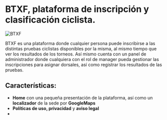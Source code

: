 # BTXF, plataforma de inscripción y clasificación ciclista.

![BTXF](https://github.com/robmab/Proyect-BTFX/assets/56076087/de7d088c-9cce-4c36-a344-79aaaf1082cc)

BTXF es una plataforma donde cualquier persona puede inscribirse a las distintas pruebas ciclistas disponibles por la misma, al mismo tiempo que ver los resultados de los torneos. Así mismo cuenta con un panel de administrador donde cualquiera con el rol de manager pueda gestionar las inscripciones para asignar dorsales, así como registrar los resultados de las pruebas.

## Características:
- **Home** con una pequeña presentación de la plataforma, así como un **localizador** de la sede por **GoogleMaps**
- **Políticas de uso, privacidad** y **aviso legal**
- 
